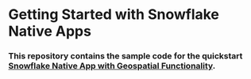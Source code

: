# Getting Started with Snowflake Native Apps

### This repository contains the sample code for the quickstart [Snowflake Native App with Geospatial Functionality](https://bluecloudhost.s3.amazonaws.com/index.html#0). 



